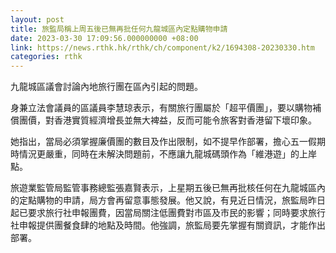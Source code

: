 ```yaml
---
layout: post
title: 旅監局稱上周五後已無再批任何九龍城區內定點購物申請
date: 2023-03-30 17:09:56.000000000 +08:00
link: https://news.rthk.hk/rthk/ch/component/k2/1694308-20230330.htm
categories: rthk
---
```


九龍城區議會討論內地旅行團在區內引起的問題。

身兼立法會議員的區議員李慧琼表示，有關旅行團屬於「超平價團」，要以購物補償團價，對香港實質經濟增長並無大裨益，反而可能令旅客對香港留下壞印象。

她指出，當局必須掌握廉價團的數目及作出限制，如不提早作部署，擔心五一假期時情況更嚴重，同時在未解決問題前，不應讓九龍城碼頭作為「維港遊」的上岸點。

旅遊業監管局監管事務總監張嘉賢表示，上星期五後已無再批核任何在九龍城區內的定點購物的申請，局方會再留意事態發展。他又說，有見近日情況，旅監局昨日起已要求旅行社申報團費，因當局關注低團費對市區及市民的影響；同時要求旅行社申報提供團餐食肆的地點及時間。他強調，旅監局要先掌握有關資訊，才能作出部署。
